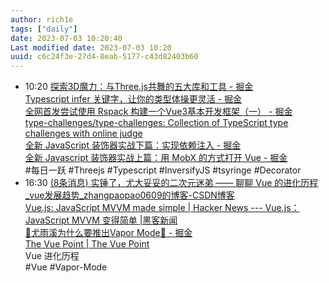 ```yaml
---
author: rich1e
tags: ["daily"]
date: 2023-07-03 10:20:40
Last modified date: 2023-07-03 10:20
uuid: c6c24f3e-27d4-8eab-5177-c43d82403b60
---
```


- 10:20 [探索3D魔力：与Three.js共舞的五大库和工具 - 掘金](https://juejin.cn/post/7251050775857446968?utm_source=gold_browser_extension)<br>[Typescript infer 关键字，让你的类型体操更灵活 - 掘金](https://juejin.cn/post/7250658226411880507)<br>[全网首发尝试使用 Rspack 构建一个Vue3基本开发框架（一） - 掘金](https://juejin.cn/post/7250503852817121340)<br>[type-challenges/type-challenges: Collection of TypeScript type challenges with online judge](https://github.com/type-challenges/type-challenges)<br>[全新 JavaScript 装饰器实战下篇：实现依赖注入 - 掘金](https://juejin.cn/post/7250356064989397053)<br>[全新 Javascript 装饰器实战上篇：用 MobX 的方式打开 Vue - 掘金](https://juejin.cn/post/7248801590113763386)<br>#每日一跃 #Threejs #Typescript #InversifyJS #tsyringe #Decorator
- 16:30 [(8条消息) 实锤了，尤大妥妥的二次元迷弟 —— 聊聊 Vue 的进化历程_vue发展趋势_zhangpaopao0609的博客-CSDN博客](https://blog.csdn.net/qq_41800366/article/details/128371418)<br>[Vue.js: JavaScript MVVM made simple | Hacker News --- Vue.js：JavaScript MVVM 变得简单 |黑客新闻](https://news.ycombinator.com/item?id=7169288)<br>[🎉尤雨溪为什么要推出Vapor Mode🎉 - 掘金](https://juejin.cn/post/7238153003282513957#heading-7)<br>[The Vue Point | The Vue Point](https://blog.vuejs.org/)<br>Vue 进化历程<br>#Vue #Vapor-Mode